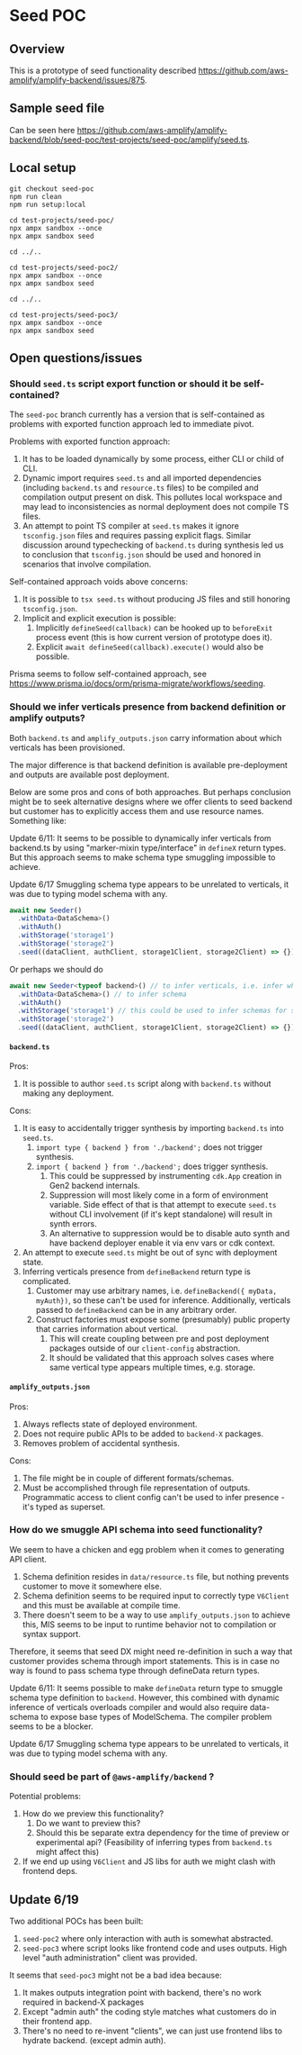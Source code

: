 # Seed POC

## Overview

This is a prototype of seed functionality described https://github.com/aws-amplify/amplify-backend/issues/875.

## Sample seed file

Can be seen here https://github.com/aws-amplify/amplify-backend/blob/seed-poc/test-projects/seed-poc/amplify/seed.ts.

## Local setup

```shell
git checkout seed-poc
npm run clean
npm run setup:local

cd test-projects/seed-poc/
npx ampx sandbox --once
npx ampx sandbox seed

cd ../..

cd test-projects/seed-poc2/
npx ampx sandbox --once
npx ampx sandbox seed

cd ../..

cd test-projects/seed-poc3/
npx ampx sandbox --once
npx ampx sandbox seed
```

## Open questions/issues

### Should `seed.ts` script export function or should it be self-contained?

The `seed-poc` branch currently has a version that is self-contained as problems with exported function approach
led to immediate pivot.

Problems with exported function approach:

1. It has to be loaded dynamically by some process, either CLI or child of CLI.
2. Dynamic import requires `seed.ts` and all imported dependencies (including `backend.ts` and `resource.ts` files)
   to be compiled and compilation output present on disk. This pollutes local workspace and may lead to inconsistencies
   as normal deployment does not compile TS files.
3. An attempt to point TS compiler at `seed.ts` makes it ignore `tsconfig.json` files and requires passing explicit flags.
   Similar discussion around typechecking of `backend.ts` during synthesis led us to conclusion that `tsconfig.json`
   should be used and honored in scenarios that involve compilation.

Self-contained approach voids above concerns:

1. It is possible to `tsx seed.ts` without producing JS files and still honoring `tsconfig.json`.
2. Implicit and explicit execution is possible:
   1. Implicitly `defineSeed(callback)` can be hooked up to `beforeExit` process event (this is how current version of prototype does it).
   2. Explicit `await defineSeed(callback).execute()` would also be possible.

Prisma seems to follow self-contained approach, see https://www.prisma.io/docs/orm/prisma-migrate/workflows/seeding.

### Should we infer verticals presence from backend definition or amplify outputs?

Both `backend.ts` and `amplify_outputs.json` carry information about which verticals has been provisioned.

The major difference is that backend definition is available pre-deployment and outputs are available post deployment.

Below are some pros and cons of both approaches. But perhaps conclusion might be to seek alternative designs where
we offer clients to seed backend but customer has to explicitly access them and use resource names. Something like:

Update 6/11:
It seems to be possible to dynamically infer verticals from backend.ts by using "marker-mixin type/interface" in `defineX` return types.
But this approach seems to make schema type smuggling impossible to achieve.

Update 6/17
Smuggling schema type appears to be unrelated to verticals, it was due to typing model schema with any.

```typescript
await new Seeder()
  .withData<DataSchema>()
  .withAuth()
  .withStorage('storage1')
  .withStorage('storage2')
  .seed((dataClient, authClient, storage1Client, storage2Client) => {});
```

Or perhaps we should do
```typescript
await new Seeder<typeof backend>() // to infer verticals, i.e. infer which `withX` are possible
  .withData<DataSchema>() // to infer schema
  .withAuth()
  .withStorage('storage1') // this could be used to infer schemas for storage should these store JSONs
  .withStorage('storage2')
  .seed((dataClient, authClient, storage1Client, storage2Client) => {});
```

#### `backend.ts`

Pros:

1. It is possible to author `seed.ts` script along with `backend.ts` without making any deployment.

Cons:

1. It is easy to accidentally trigger synthesis by importing `backend.ts` into `seed.ts`.
   1. `import type { backend } from './backend';` does not trigger synthesis.
   2. `import { backend } from './backend';` does trigger synthesis.
      1. This could be suppressed by instrumenting `cdk.App` creation in Gen2 backend internals.
      2. Suppression will most likely come in a form of environment variable. Side effect of that is
         that attempt to execute `seed.ts` without CLI involvement (if it's kept standalone) will result in synth errors.
      3. An alternative to suppression would be to disable auto synth and have backend deployer enable it via env vars or cdk context.
2. An attempt to execute `seed.ts` might be out of sync with deployment state.
3. Inferring verticals presence from `defineBackend` return type is complicated.
   1. Customer may use arbitrary names, i.e. `defineBackend({ myData, myAuth})`, so these can't be used for inference.
      Additionally, verticals passed to `defineBackend` can be in any arbitrary order.
   2. Construct factories must expose some (presumably) public property that carries information about vertical.
      1. This will create coupling between pre and post deployment packages outside of our `client-config` abstraction.
      2. It should be validated that this approach solves cases where same vertical type appears multiple times, e.g. storage.

#### `amplify_outputs.json`

Pros:

1. Always reflects state of deployed environment.
2. Does not require public APIs to be added to `backend-X` packages.
3. Removes problem of accidental synthesis.

Cons:

1. The file might be in couple of different formats/schemas.
2. Must be accomplished through file representation of outputs. Programmatic access to client config can't be used to infer presence - it's typed as superset.

### How do we smuggle API schema into seed functionality?

We seem to have a chicken and egg problem when it comes to generating API client.

1. Schema definition resides in `data/resource.ts` file, but nothing prevents customer to move it somewhere else.
2. Schema definition seems to be required input to correctly type `V6Client` and this must be available at compile time.
3. There doesn't seem to be a way to use `amplify_outputs.json` to achieve this, MIS seems to be input to runtime behavior
   not to compilation or syntax support.

Therefore, it seems that seed DX might need re-definition in such a way that customer provides schema through import statements.
This is in case no way is found to pass schema type through defineData return types.

Update 6/11:
It seems possible to make `defineData` return type to smuggle schema type definition to `backend`.
However, this combined with dynamic inference of verticals overloads compiler and would also require data-schema to expose
base types of ModelSchema. The compiler problem seems to be a blocker.

Update 6/17
Smuggling schema type appears to be unrelated to verticals, it was due to typing model schema with any.

### Should seed be part of `@aws-amplify/backend` ?

Potential problems:

1. How do we preview this functionality?
   1. Do we want to preview this?
   2. Should this be separate extra dependency for the time of preview or experimental api?
      (Feasibility of inferring types from `backend.ts` might affect this)
2. If we end up using `V6Client` and JS libs for auth we might clash with frontend deps.

## Update 6/19

Two additional POCs has been built:
1. `seed-poc2` where only interaction with auth is somewhat abstracted.
2. `seed-poc3` where script looks like frontend code and uses outputs. High level "auth administration" client was provided.

It seems that `seed-poc3` might not be a bad idea because:
1. It makes outputs integration point with backend, there's no work required in backend-X packages
2. Except "admin auth" the coding style matches what customers do in their frontend app.
3. There's no need to re-invent "clients", we can just use frontend libs to hydrate backend. (except admin auth).
